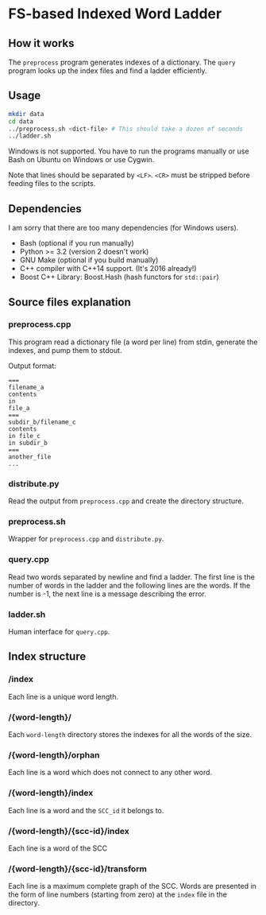 # FS-based Indexed Word Ladder

## How it works

The `preprocess` program generates indexes of a dictionary. The `query` program
looks up the index files and find a ladder efficiently.

## Usage

```sh
mkdir data
cd data
../preprocess.sh <dict-file> # This should take a dozen of seconds
../ladder.sh
```

Windows is not supported. You have to run the programs manually or use Bash on
Ubuntu on Windows or use Cygwin.

Note that lines should be separated by `<LF>`. `<CR>` must be stripped before feeding
files to the scripts.

## Dependencies

I am sorry that there are too many dependencies (for Windows users).

 - Bash (optional if you run manually)
 - Python >= 3.2 (version 2 doesn't work)
 - GNU Make (optional if you build manually)
 - C++ compiler with C++14 support. (It's 2016 already!)
 - Boost C++ Library: Boost.Hash (hash functors for `std::pair`)

## Source files explanation

### preprocess.cpp

This program read a dictionary file (a word per line) from stdin, generate the
indexes, and pump them to stdout.

Output format:
```
===
filename_a
contents
in
file_a
===
subdir_b/filename_c
contents
in file_c
in subdir_b
===
another_file
...
```

### distribute.py

Read the output from `preprocess.cpp` and create the directory structure.

### preprocess.sh

Wrapper for `preprocess.cpp` and `distribute.py`.

### query.cpp

Read two words separated by newline and find a ladder.  The first line
is the number of words in the ladder and the following lines are the
words.  If the number is -1, the next line is a message describing the
error.

### ladder.sh

Human interface for `query.cpp`.

## Index structure

### /index

Each line is a unique word length.

### /{word-length}/

Each `word-length` directory stores the indexes for all the words of the size.

### /{word-length}/orphan

Each line is a word which does not connect to any other word.

### /{word-length}/index

Each line is a word and the `SCC_id` it belongs to.

### /{word-length}/{scc-id}/index

Each line is a word of the SCC

### /{word-length}/{scc-id}/transform

Each line is a maximum complete graph of the SCC. Words are presented in the
form of line numbers (starting from zero) at the `index` file in the directory.
